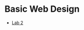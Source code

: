 <h1>Basic Web Design</h1>

<ul>
    <li><a href="Hello World/index.html" target="blank">Lab 2</a></li>
</ul>